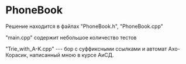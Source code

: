 # PhoneBook

Решение находится в файлах "PhoneBook.h", "PhoneBook.cpp"

"main.cpp" содержит небольшое количество тестов

"Trie_with_A-K.cpp" --- бор с суффиксными ссылками и автомат Ахо-Корасик, написанный мною в курсе АиСД.
